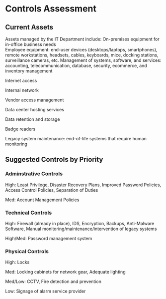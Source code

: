 # Controls Assessment

## Current Assets

Assets managed by the IT Department include: 
On-premises equipment for in-office business needs  
Employee equipment: end-user devices (desktops/laptops, smartphones), remote workstations, headsets, cables, keyboards, mice, docking stations, surveillance cameras, etc.
Management of systems, software, and services: accounting, telecommunication, database, security, ecommerce, and inventory management

Internet access

Internal network

Vendor access management

Data center hosting services  

Data retention and storage

Badge readers

Legacy system maintenance: end-of-life systems that require human monitoring 

## Suggested Controls by Priority

### Adminstrative Controls

High: Least Privilege, Disaster Recovery Plans, Improved Password Policies, Access Control Policies, Separation of Duties

Med: Account Management Policies

### Technical Controls

High: Firewall (already in place), IDS, Encryption, Backups, Anti-Malware Software, Manual monitoring/maintenance/intervention of legacy systems

High/Med: Password management system

### Physical Controls

High: Locks

Med: Locking cabinets for network gear, Adequate lighting

Med/Low: CCTV, Fire detection and prevention

Low: Signage of alarm service provider
